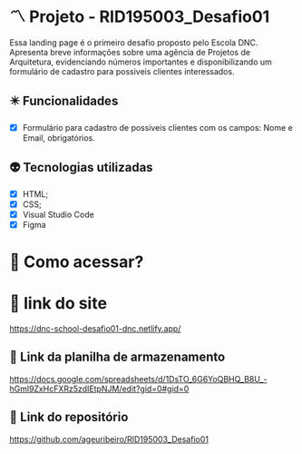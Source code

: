 # 〽️ Projeto - RID195003_Desafio01
Essa landing page é o primeiro desafio proposto pelo Escola DNC. Apresenta breve informações sobre uma agência de Projetos de Arquitetura, evidenciando números importantes e disponibilizando um formulário de cadastro para possiveis clientes interessados.

## ✴️ Funcionalidades
- [x] Formulário para cadastro de possiveis clientes com os campos: Nome e Email, obrigatórios.

## 👽 Tecnologias utilizadas
- [x] HTML;
- [x] CSS;
- [x] Visual Studio Code
- [x] Figma

# 🛜 Como acessar?

# 🔗 link do site
https://dnc-school-desafio01-dnc.netlify.app/

## 🔗 Link da planilha de armazenamento
https://docs.google.com/spreadsheets/d/1DsTO_6G6YoQBHQ_B8U_-hGml9ZxHcFXRz5zdIEtpNJM/edit?gid=0#gid=0

## 🔗 Link do repositório
https://github.com/ageuribeiro/RID195003_Desafio01
